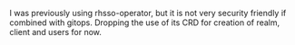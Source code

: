 I was previously using rhsso-operator, but it is not very security friendly if combined with gitops. Dropping the use of its CRD for creation of realm, client and users for now.